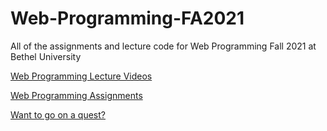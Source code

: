 # Web-Programming-FA2021
All of the assignments and lecture code for Web Programming Fall 2021 at Bethel University

[Web Programming Lecture Videos](https://www.youtube.com/playlist?list=PLar83IIzEy4poqYHyjipNrbBg9aKP4b2v)

[Web Programming Assignments](https://www.youtube.com/playlist?list=PLar83IIzEy4rg4MQHcKCiRVezWP5DKjKd)

[Want to go on a quest?](https://webprogrammingthequest.azurewebsites.net)
